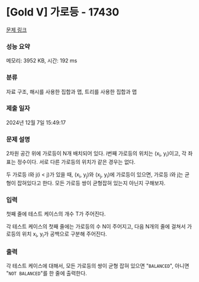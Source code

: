 # [Gold V] 가로등 - 17430 

[문제 링크](https://www.acmicpc.net/problem/17430) 

### 성능 요약

메모리: 3952 KB, 시간: 192 ms

### 분류

자료 구조, 해시를 사용한 집합과 맵, 트리를 사용한 집합과 맵

### 제출 일자

2024년 12월 7일 15:49:17

### 문제 설명

<p>2차원 공간 위에 가로등이 N개 배치되어 있다. i번째 가로등의 위치는 (x<sub>i</sub>, y<sub>i</sub>)이고, 각 좌표는 정수이다. 서로 다른 가로등의 위치가 같은 경우는 없다.</p>

<p>두 가로등 i와 j(i < j)가 있을 때, (x<sub>i</sub>, y<sub>j</sub>)와 (x<sub>j</sub>, y<sub>i</sub>)에 가로등이 있으면, 가로등 i와 j는 균형이 잡혀있다고 한다. 모든 가로등 쌍이 균형잡혀 있는지 아닌지 구해보자.</p>

### 입력 

 <p>첫째 줄에 테스트 케이스의 개수 T가 주어진다.</p>

<p>각 테스트 케이스의 첫째 줄에는 가로등의 수 N이 주어지고, 다음 N개의 줄에 걸쳐서 가로등의 위치 x<sub>i</sub>, y<sub>i</sub>가 공백으로 구분해 주어진다.</p>

### 출력 

 <p>각 테스트 케이스에 대해서, 모든 가로등의 쌍이 균형 잡혀 있으면 "<code>BALANCED</code>", 아니면 "<code>NOT BALANCED</code>"를 한 줄에 출력한다.</p>

